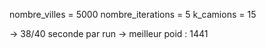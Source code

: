 nombre_villes = 5000
nombre_iterations = 5
k_camions = 15

-> 38/40 seconde par run
-> meilleur poid : 1441